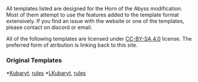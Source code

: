 All templates listed are designed for the Horn of the Abyss modification. Most of them attempt to use the features added to the template format extensively. If you find an issue with the website or one of the templates, please contact on discord or email.

All of the following templates are licensed under [CC-BY-SA 4.0](https://github.com/Kubaryt/Kubaryt/blob/HotA-templates/license.md) license. The preferred form of atribution is linking back to this site.

### Original Templates

*[Kubaryt](https://github.com/Kubaryt/Kubaryt/blob/HotA-templates/Kubaryt.zip), [rules](https://github.com/Kubaryt/Kubaryt/blob/HotA-templates/kubaryt.md)
*[LKubaryt](https://github.com/Kubaryt/Kubaryt/blob/HotA-templates/templates/LKubaryt/LKubaryt.zip), [rules](https://github.com/Kubaryt/Kubaryt/blob/HotA-templates/templates/LKubaryt/lkubaryt.md)
